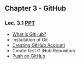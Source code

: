 ## Chapter 3 - GitHub

### Lec. 3.1 [PPT](https://drive.google.com/file/d/1-cd5onhVR-_3ptUt5_u_v2jwoFggB7e_/view?usp=sharing)
- [What is GitHub?](https://medium.com/@milankathiriya/what-is-github-a5debd8a0a8d)
- Installation of Git
- [Creating GitHub Account](https://medium.com/@milankathiriya/what-is-github-a5debd8a0a8d#:~:text=Create%20GitHub%20Account)
- Create first GitHub Repository
- [Push on GitHub](https://medium.com/@milankathiriya/what-is-git-how-to-push-code-on-github-1cb8df14c73b)
